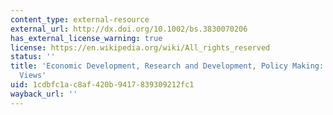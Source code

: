 ```yaml
---
content_type: external-resource
external_url: http://dx.doi.org/10.1002/bs.3830070206
has_external_license_warning: true
license: https://en.wikipedia.org/wiki/All_rights_reserved
status: ''
title: 'Economic Development, Research and Development, Policy Making: Some Converging
  Views'
uid: 1cdbfc1a-c8af-420b-9417-839309212fc1
wayback_url: ''
---
```

